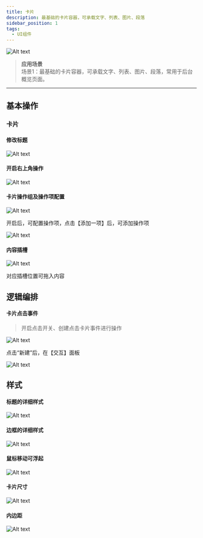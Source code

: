 ```yaml
---
title: 卡片
description: 最基础的卡片容器，可承载文字、列表、图片、段落
sidebar_position: 1
tags:
  - UI组件
---
```


![Alt text](img/title.png)

> **应用场景**\
场景1：最基础的卡片容器，可承载文字、列表、图片、段落，常用于后台概览页面。

----

## 基本操作
### 卡片
#### 修改标题

![Alt text](img/out-1.png)
#### 开启右上角操作

![Alt text](img/out-2.png)
#### 卡片操作组及操作项配置

![Alt text](img/out-3.png)

开启后，可配置操作项，点击【添加一项】后，可添加操作项

![Alt text](img/out-4.png)
#### 内容插槽

![Alt text](img/out-5.png)

对应插槽位置可拖入内容
## 逻辑编排
#### 卡片点击事件

> 开启点击开关、创建点击卡片事件进行操作

  

![Alt text](img/out-6.png)

点击“新建”后，在【交互】面板

![Alt text](img/out-7.png)
## 样式
#### 标题的详细样式

![Alt text](img/out-8.png)
#### 边框的详细样式

![Alt text](img/out-9.png)
#### 鼠标移动可浮起

![Alt text](img/out-10.png)
#### 卡片尺寸

![Alt text](img/out-11.png)
#### 内边距

![Alt text](img/out-12.png)